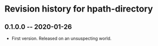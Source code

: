 # Revision history for hpath-directory

## 0.1.0.0 -- 2020-01-26

* First version. Released on an unsuspecting world.
